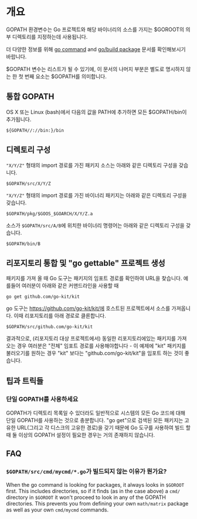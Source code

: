 # 개요

GOPATH 환경변수는 Go 프로젝트와 해당 바이너리의 소스를 가지는 $GOROOT의 의부 디렉토리를 지정하는데 사용됩니다.

더 다양한 정보를 위해 [go command](http://golang.org/cmd/go/#hdr-GOPATH_environment_variable) and [go/build package](http://golang.org/pkg/go/build/) 문서를 확인해보시기 바랍니다.

$GOPATH 변수는 리스트가 될 수 있기에, 이 문서의 나머지 부분은 별도로 명시하지 않는 한 첫 번째 요소는 $GOPATH를 의미합니다.

## 통합 GOPATH

OS X 또는 Linux (bash)에서 다음의 값을 PATH에 추가하면 모든 $GOPATH/bin이 추가됩니다.
```
${GOPATH//://bin:}/bin
```

## 디렉토리 구성

`"X/Y/Z"` 형태의 import 경로를 가진 패키지 소스는 아래와 같은 디렉토리 구성을 갖습니다.
```
$GOPATH/src/X/Y/Z
```

`"X/Y/Z"` 형태의 import 경로를 가진 바이너리 패키지는 아래와 같은 디렉토리 구성을 갖습니다.
```
$GOPATH/pkg/$GOOS_$GOARCH/X/Y/Z.a
```

소스가 `$GOPATH/src/A/B`에 위치한 바이너리 명령어는 아래와 같은 디렉토리 구성을 갖습니다.
```
$GOPATH/bin/B
```

## 리포지토리 통합 및 "go gettable" 프로젝트 생성
패키지를 가져 올 때 Go 도구는 패키지의 임포트 경로를 확인하여 URL을 찾습니다. 예를들어 여러분이 아래와 같은 커맨드라인을 사용할 때
```
go get github.com/go-kit/kit
```
go 도구는 https://github.com/go-kit/kit/에 호스트된 프로젝트에서 소스를 가져옵니다. 이때 리포지토리를 아래 경로로 클론합니다.
```
$GOPATH/src/github.com/go-kit/kit
```

결과적으로, (리포지토리 대상 프로젝트에서) 동일한 리포지토리에있는 패키지를 가져 오는 경우 여러분은 "전체" 임포트 경로를 사용해야합니다 - 이 예제에 "kit" 패키지를 불러오기를 원하는 경우 "kit" 보다는 "github.com/go-kit/kit"을 임포트 하는 것이 좋습니다.

## 팁과 트릭들

### 단일 GOPATH를 사용하세요

GOPATH가 디렉토리 목록일 수 있더라도 일반적으로 시스템의 모든 Go 코드에 대해 단일 GOPATH를 사용하는 것으로 충분합니다. "go get"으로 검색된 모든 패키지는 고유한 URL(그리고 각 디스크의 고유한 경로)을 갖기 때문에 Go 도구를 사용하여 빌드 할 때 둘 이상의 GOPATH 설정이 필요한 경우는 거의 존재하지 않습니다.

## FAQ
### `$GOPATH/src/cmd/mycmd/*.go`가 빌드되지 않는 이유가 뭔가요?
When the go command is looking for packages, it always looks in ` $GOROOT ` first.  This includes directories, so if it finds (as in the case above) a ` cmd/ ` directory in ` $GOROOT ` it won't proceed to look in any of the GOPATH directories.  This prevents you from defining your own ` math/matrix ` package as well as your own ` cmd/mycmd ` commands.